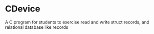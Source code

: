 # CDevice
A C program for students to exercise read and write struct records, and relational database like records
